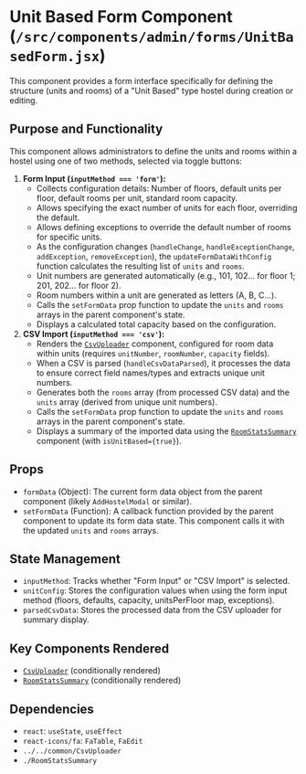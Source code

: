 # Unit Based Form Component (`/src/components/admin/forms/UnitBasedForm.jsx`)

This component provides a form interface specifically for defining the structure (units and rooms) of a "Unit Based" type hostel during creation or editing.

## Purpose and Functionality

This component allows administrators to define the units and rooms within a hostel using one of two methods, selected via toggle buttons:

1.  **Form Input (`inputMethod === 'form'`):**
    - Collects configuration details: Number of floors, default units per floor, default rooms per unit, standard room capacity.
    - Allows specifying the exact number of units for each floor, overriding the default.
    - Allows defining exceptions to override the default number of rooms for specific units.
    - As the configuration changes (`handleChange`, `handleExceptionChange`, `addException`, `removeException`), the `updateFormDataWithConfig` function calculates the resulting list of `units` and `rooms`.
    - Unit numbers are generated automatically (e.g., 101, 102... for floor 1; 201, 202... for floor 2).
    - Room numbers within a unit are generated as letters (A, B, C...).
    - Calls the `setFormData` prop function to update the `units` and `rooms` arrays in the parent component's state.
    - Displays a calculated total capacity based on the configuration.
2.  **CSV Import (`inputMethod === 'csv'`):**
    - Renders the [`CsvUploader`](../../common/CsvUploader.md) component, configured for room data within units (requires `unitNumber`, `roomNumber`, `capacity` fields).
    - When a CSV is parsed (`handleCsvDataParsed`), it processes the data to ensure correct field names/types and extracts unique unit numbers.
    - Generates both the `rooms` array (from processed CSV data) and the `units` array (derived from unique unit numbers).
    - Calls the `setFormData` prop function to update the `units` and `rooms` arrays in the parent component's state.
    - Displays a summary of the imported data using the [`RoomStatsSummary`](./RoomStatsSummary.md) component (with `isUnitBased={true}`).

## Props

- `formData` (Object): The current form data object from the parent component (likely `AddHostelModal` or similar).
- `setFormData` (Function): A callback function provided by the parent component to update its form data state. This component calls it with the updated `units` and `rooms` arrays.

## State Management

- `inputMethod`: Tracks whether "Form Input" or "CSV Import" is selected.
- `unitConfig`: Stores the configuration values when using the form input method (floors, defaults, capacity, unitsPerFloor map, exceptions).
- `parsedCsvData`: Stores the processed data from the CSV uploader for summary display.

## Key Components Rendered

- [`CsvUploader`](../../common/CsvUploader.md) (conditionally rendered)
- [`RoomStatsSummary`](./RoomStatsSummary.md) (conditionally rendered)

## Dependencies

- `react`: `useState`, `useEffect`
- `react-icons/fa`: `FaTable`, `FaEdit`
- `../../common/CsvUploader`
- `./RoomStatsSummary`
